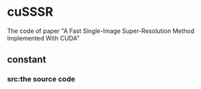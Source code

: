 # cuSSSR
The code of paper "A Fast Single-Image Super-Resolution Method Implemented With CUDA"
## constant 
### src:the source code
